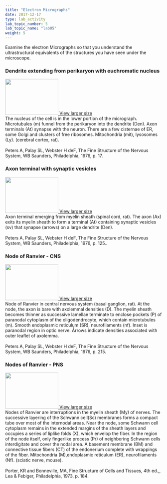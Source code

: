 ```yaml
---
title: "Electron Micrographs"
date: 2017-12-17
type: lab_activity
lab_topic_number: 5
lab_topic_name: "lab05"
weight: 5
---
```

<div class="entrybody">
						<p>Examine the electron Micrographs so that you understand the ultrastructural equivalents of the structures you have seen under the microscope.</p>

<h3>Dendrite extending from perikaryon with euchromatic nucleus</h3>

<div class="slidepopup"><div class="thumbnail"> <a href="/assets_c/2009/07/16-1213/" target="_blank" > <img src="/assets/images/16-thumb-170x227-1213.jpg" width="170" height="115" alt="" class="mt-image-left"> </a> <a href="/assets_c/2009/07/16-1213/" target="_blank" >View larger size</a></div><div class="slidetxt">
The nucleus of the cell is in the lower portion of the micrograph. Microtubules (m) funnel from the perikaryon into the dendrite (Den). Axon terminals (At) synapse with the neuron. There are a few cisternae of <span class="caps">ER, </span>some Golgi and clusters of free ribosomes. Mitochondria (mit), lysosomes (Ly). (cerebral cortex, rat).<br><br>
Peters A, Palay <span class="caps">SL,</span> Webster H deF, The Fine Structure of the Nervous System, WB Saunders, Philadelphia, 1976, p. 17.<br>
</div></div>

<h3>Axon terminal with synaptic vesicles</h3>

<div class="slidepopup"><div class="thumbnail"> <a href="/assets_c/2009/07/19-1219/" target="_blank" > <img src="/assets/images/19-thumb-170x224-1219.jpg" width="170" height="115" alt="" class="mt-image-left"> </a> <a href="/assets_c/2009/07/19-1219/" target="_blank" >View larger size</a></div><div class="slidetxt">
Axon terminal emerging from myelin sheath (spinal cord, rat). The axon (Ax) exits its myelin sheath to form a terminal (At) containing synaptic vesicles (sv) that synapse (arrows) on a large dendrite (Den).<br><br>
Peters A, Palay <span class="caps">SL,</span> Webster H deF, The Fine Structure of the Nervous System, WB Saunders, Philadelphia, 1976, p. 125..</div></div>

<h3>Node of Ranvier - <span class="caps">CNS</span></h3>

<div class="slidepopup"><div class="thumbnail"> <a href="/assets_c/2009/07/18-1222/" target="_blank" > <img src="/assets/images/18-thumb-170x220-1222.jpg" width="170" height="115" alt="" class="mt-image-left"> </a> <a href="/assets_c/2009/07/18-1222/" target="_blank" >View larger size</a></div><div class="slidetxt">
Node of Ranvier in central nervous system (basal ganglion, rat). At the node, the axon is bare with axolemmal densities (D). The myelin sheath becomes thinner as successive lamellae terminate to enclose pockets (P) of paranodal cytoplasm of the oligodendrocyte, which contain microtubules (m). Smooth endoplasmic reticulum (SR), neurofilaments (nf). Inset is paranodal region in optic nerve. Årrows indicate densities associated with outer leaflet of axolemma.<br><br>
Peters A, Palay <span class="caps">SL,</span> Webster H deF, The Fine Structure of the Nervous System, WB Saunders, Philadelphia, 1976, p. 215.</div></div>


<h3>Nodes of Ranvier - <span class="caps">PNS</span></h3>

<div class="slidepopup"><div class="thumbnail"> <a href="/assets_c/2009/07/17-1216/" target="_blank" > <img src="/assets/images/17-thumb-170x233-1216.jpg" width="170" height="115" alt="" class="mt-image-left"> </a> <a href="/assets_c/2009/07/17-1216/" target="_blank" >View larger size</a></div><div class="slidetxt">
Nodes of Ranvier are interruptions in the myelin sheath (My) of nerves. The successive layering of the Schwann cell(Sc) membranes forms a compact tube over most of the internodal areas. Near the node, some Schwann cell cytoplasm remains in the extended margins of the sheath layers and occupies a series of liplike folds (X), which envelop the fiber. In the region of the node itself, only fingerlike process (Pr) of neighboring Schwann cells interdigitate and cover the nodal area. A basement membrane (BM) and connective tissue fibers (CT) of the endonerium complete with wrappings of the fiber. Mitochondria (M),endoplasmic reticulum (ER), neurofilaments (Nf). (sciatic nerve, mouse).<br><br>
Porter, KR and Bonneville, <span class="caps">MA,</span> Fine Structure of Cells and Tissues, 4th ed.,, Lea &amp; Febiger, Philadelphia, 1973, p. 184.<br>
</div></div>
						
						
</div>
